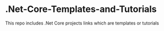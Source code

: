 # .Net-Core-Templates-and-Tutorials
This repo includes .Net Core projects links which are templates or tutorials
